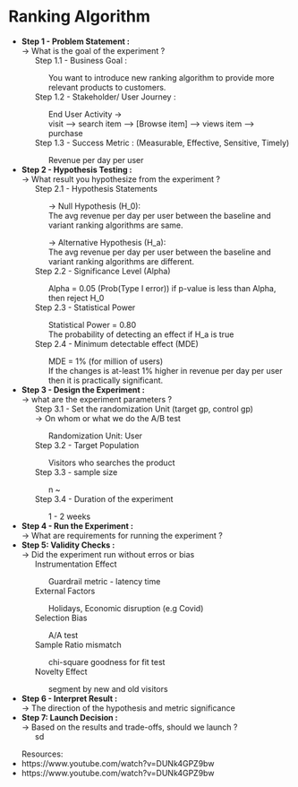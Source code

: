 # Ranking Algorithm

<ul>
    <li>
        <b>Step 1 - Problem Statement :</b> <br>
        &rarr;  What is the goal of the experiment ?
        <ul>
            Step 1.1 - Business Goal :
            <ul>
                You want to introduce new ranking algorithm to provide more relevant products to customers.
            </ul>
        </ul>
        <ul>
            Step 1.2 - Stakeholder/ User Journey : 
            <ul>
                End User Activity -> <br>
                visit --> search item --> [Browse item] --> views item --> purchase
            </ul>
        </ul>
        <ul>
            Step 1.3 - Success Metric : (Measurable, Effective, Sensitive, Timely)
            <ul>
                Revenue per day per user
            </ul>
        </ul>
    </li>
    <li>
        <b> Step 2 - Hypothesis Testing : </b> <br>
        &rarr; What result you hypothesize from the experiment ?
        <ul>
            Step 2.1 - Hypothesis Statements
            <ul>
                &rarr; Null Hypothesis (H_0): <br>
                The avg revenue per day per user between the baseline and variant ranking 
                algorithms are same.
            </ul>
            <ul>
                &rarr; Alternative Hypothesis (H_a): <br>
                The avg revenue per day per user between the baseline and variant ranking 
                algorithms are different.
            </ul>
        </ul>
        <ul>
            Step 2.2 - Significance Level (Alpha)
            <ul>
                Alpha = 0.05 (Prob(Type I error))
                if p-value is less than Alpha, then reject H_0
            </ul>
        </ul>
        <ul>
            Step 2.3 - Statistical Power
            <ul>
                Statistical Power = 0.80 <br>
                The probability of detecting an effect if H_a is true
            </ul>
        </ul>
        <ul>
            Step 2.4 - Minimum detectable effect (MDE)
            <ul>
                MDE = 1% (for million of users)<br>
                If the changes is at-least 1% higher in revenue per day per user then it is practically significant.
            </ul>
        </ul>
    </li>
    <li>
        <b> Step 3 - Design the Experiment : </b> <br>
        &rarr; what are the experiment parameters ?
        <ul>
             Step 3.1 - Set the randomization Unit (target gp, control gp) <br>
            &rarr; On whom or what we do the A/B test
            <ul>
                Randomization Unit: User
            </ul>
        </ul>
        <ul>
            Step 3.2 - Target Population
            <ul>
                Visitors who searches the product
            </ul>
        </ul>
        <ul>
            Step 3.3 - sample size
            <ul>
                n ~ 
            </ul>
        </ul>
        <ul>
            Step 3.4 - Duration of the experiment
            <ul>
                1 - 2 weeks
            </ul>
        </ul>
    </li>
    <li>
        <b> Step 4 - Run the Experiment : </b> <br>
        &rarr; What are requirements for running the experiment ?
    </li>
    <li>
        <b> Step 5: Validity Checks : </b> <br>
        &rarr; Did the experiment run without erros or bias
        <ul>
            Instrumentation Effect
            <ul>
                Guardrail metric - latency time
            </ul>
        </ul>
        <ul>
            External Factors
            <ul>
                Holidays, Economic disruption (e.g Covid)
            </ul>
        </ul>
        <ul>
            Selection Bias
            <ul>
                A/A test
            </ul>
        </ul>
        <ul>
            Sample Ratio mismatch
            <ul>
                chi-square goodness for fit test
            </ul>
        </ul>
        <ul>
            Novelty Effect
            <ul>
                segment by new and old visitors
            </ul>
        </ul>
    </li>
    <li>
        <b> Step 6 - Interpret Result :  </b> <br>
        &rarr; The direction of the hypothesis and metric significance
    </li>
    <li>
        <b> Step 7: Launch Decision :  </b> <br>
        &rarr; Based on the results and trade-offs, should we launch ?
        <ul>
            sd
        </ul>
    </li>
</ul>

<ul>
    Resources: 
    <li>
        https://www.youtube.com/watch?v=DUNk4GPZ9bw
    </li>
    <li>
        https://www.youtube.com/watch?v=DUNk4GPZ9bw
    </li>
</ul>